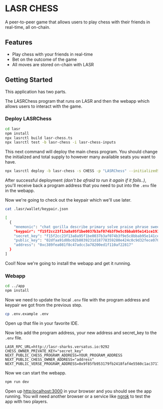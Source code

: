 # LASR CHESS
A peer-to-peer game that allows users to play chess with their friends in real-time, all on-chain.

## Features
- Play chess with your friends in real-time
- Bet on the outcome of the game
- All moves are stored on-chain with LASR

## Getting Started
This application has two parts. 

The LASRChess program that runs on LASR and then the webapp which allows users to interact with the game.
### Deploy LASRChess 
```bash
cd lasr
npm install
npx lasrctl build lasr-chess.ts
npx lasrctl test -b lasr-chess -i lasr-chess-inputs
```
This next command will deploy the main chess program. You should change the initialized and total
supply to however many available seats you want to have. 
```bash
npx lasrctl deploy -b lasr-chess -s CHESS -p "LASRChess" --initializedSupply 10 --totalSupply 10
```
After successful deployment _(don't be afraid to run it again if it fails..)_, you'll receive
back a program address that you need to put into the 
`.env` file in the webapp.


Now we're going to check out the keypair which we'll use later.
```bash
cat .lasr/wallet/keypair.json

[
  {
    "mnemonic": "chat gorilla describe primary solve praise phrase sweet limit scan unknown market",
    "keypair": "f15f2cc23f13a8a95f1be0037b3af074b3f9e5c8bbab95e141ce19361ffb3f89",
    "secret_key": "f15f2cc23f13a8a95f1be0037b3af074b3f9e5c8bbab95e141ce19361ffb3f89",
    "public_key": "02dfaa91d0bc02b8039231d18778359280e424c0c9d32fece070b76ef4959f1246",
    "address": "0xc389fea081f8c47adcc3a78200ed1f110af22817"
  }
]
```

Cool! Now we're going to install the webapp and get it running.

### Webapp
```bash
cd ../app
npm install
```

Now we need to update the local `.env` file with the program address and keypair we got
from the previous step.

```bash
cp .env.example .env
```

Open up that file in your favorite IDE.

Now lets add the program address, your new address and secret_key to the `.env` file.

```dotenv
LASR_RPC_URL=http://lasr-sharks.versatus.io:9292
CHESS_OWNER_PRIVATE_KEY="secret_key"
NEXT_PUBLIC_CHESS_PROGRAM_ADDRESS=YOUR_PROGRAM_ADDRESS
NEXT_PUBLIC_CHESS_OWNER_ADDRESS="address"
NEXT_PUBLIC_VERSE_PROGRAM_ADDRESS=0x9f85fb953179fb2418faf4e5560c1ac3717e8c0f
```

Now we can start the webapp.

```bash
npm run dev
```

Open up [http:localhost:3000](http:localhost:3000) in your browser and you should see the app running.
You will need another browser or a service like [ngrok](https://ngrok.com/) to test the app with two players.



